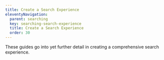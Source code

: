 ```yaml
---
title: Create a Search Experience
eleventyNavigation:
  parent: searching
  key: searching-search-experience
  title: Create a Search Experience
  order: 30
---
```


These guides go into yet further detail in creating a comprehensive search experience.
